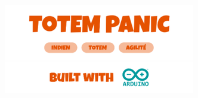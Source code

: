 <div align="center">
<br>
<img width="800" src="/src/img/title.png" alt="totem-panic">
<br>
<img width="800" src="/src/img/buildw.png" alt="built">
<br>
</div>